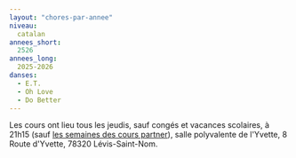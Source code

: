 ```yaml
---
layout: "chores-par-annee"
niveau:
  catalan
annees_short:
  2526
annees_long:
  2025-2026
danses:
  - E.T.
  - Oh Love
  - Do Better
---
```


Les cours ont lieu tous les jeudis, sauf congés et vacances scolaires,
à 21h15 (sauf [les semaines des cours partner](/partner-2526/)), salle
polyvalente de l'Yvette, 8 Route d'Yvette, 78320 Lévis-Saint-Nom.

